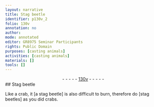 ```yaml
---
layout: narrative
title: Stag beetle
identifier: p130v_2
folio: 130v
annotation: no
author:
mode: annotated
editor: GR8975 Seminar Participants
rights: Public Domain
purposes: [casting animals]
activities: [casting animals]
materials: []
tools: []
---
```


 <div class="folio" align="center">- - - - - <a href="http://gallica.bnf.fr/ark:/12148/btv1b10500001g/f266.item.r=.zoom" target="_blank">130v</a> - - - - - </div> 
## Stag beetle 

  <span class="activity"></span> 
 Like a <span class="animal">crab</span>, it [a <span class="animal">stag beetle</span>] is also difficult to burn, therefore do [<span class="animal">stag beetles</span>] as you did <span class="animal">crabs</span>. 
 